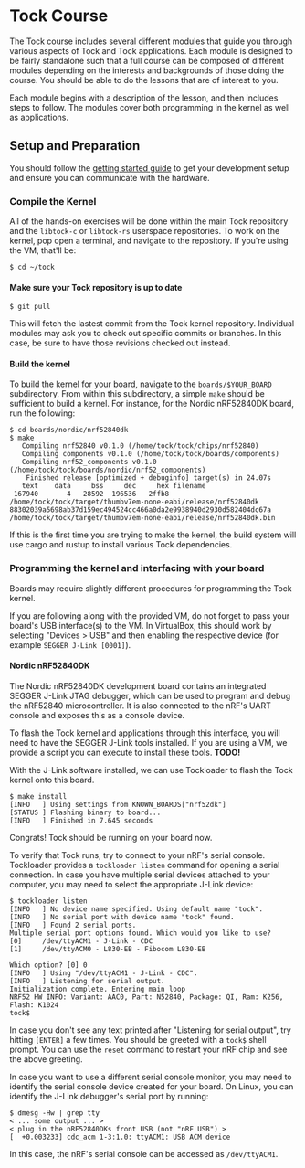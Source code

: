 # Tock Course

The Tock course includes several different modules that guide you through
various aspects of Tock and Tock applications. Each module is designed to be
fairly standalone such that a full course can be composed of different modules
depending on the interests and backgrounds of those doing the course. You should
be able to do the lessons that are of interest to you.

Each module begins with a description of the lesson, and then includes steps to
follow. The modules cover both programming in the kernel as well as
applications.

## Setup and Preparation

You should follow the [getting started guide](getting_started.html) to get your
development setup and ensure you can communicate with the hardware.

### Compile the Kernel

All of the hands-on exercises will be done within the main Tock repository and
the `libtock-c` or `libtock-rs` userspace repositories. To work on the kernel,
pop open a terminal, and navigate to the repository. If you're using the VM,
that'll be:

    $ cd ~/tock

#### Make sure your Tock repository is up to date

    $ git pull

This will fetch the lastest commit from the Tock kernel repository. Individual
modules may ask you to check out specific commits or branches. In this case, be
sure to have those revisions checked out instead.

#### Build the kernel

To build the kernel for your board, navigate to the `boards/$YOUR_BOARD`
subdirectory. From within this subdirectory, a simple `make` should be
sufficient to build a kernel. For instance, for the Nordic nRF52840DK board, run
the following:

    $ cd boards/nordic/nrf52840dk
    $ make
       Compiling nrf52840 v0.1.0 (/home/tock/tock/chips/nrf52840)
       Compiling components v0.1.0 (/home/tock/tock/boards/components)
       Compiling nrf52_components v0.1.0 (/home/tock/tock/boards/nordic/nrf52_components)
        Finished release [optimized + debuginfo] target(s) in 24.07s
       text    data     bss     dec     hex filename
     167940       4   28592  196536   2ffb8 /home/tock/tock/target/thumbv7em-none-eabi/release/nrf52840dk
    88302039a5698ab37d159ec494524cc466a0da2e9938940d2930d582404dc67a  /home/tock/tock/target/thumbv7em-none-eabi/release/nrf52840dk.bin

If this is the first time you are trying to make the kernel, the build system
will use cargo and rustup to install various Tock dependencies.

### Programming the kernel and interfacing with your board

Boards may require slightly different procedures for programming the Tock
kernel.

If you are following along with the provided VM, do not forget to pass your
board's USB interface(s) to the VM. In VirtualBox, this should work by selecting
"Devices > USB" and then enabling the respective device (for example
`SEGGER J-Link [0001]`).

#### Nordic nRF52840DK

The Nordic nRF52840DK development board contains an integrated SEGGER J-Link
JTAG debugger, which can be used to program and debug the nRF52840
microcontroller. It is also connected to the nRF's UART console and exposes this
as a console device.

To flash the Tock kernel and applications through this interface, you will need
to have the SEGGER J-Link tools installed. If you are using a VM, we provide a
script you can execute to install these tools. **TODO!**

With the J-Link software installed, we can use Tockloader to flash the Tock
kernel onto this board.

    $ make install
    [INFO   ] Using settings from KNOWN_BOARDS["nrf52dk"]
    [STATUS ] Flashing binary to board...
    [INFO   ] Finished in 7.645 seconds

Congrats! Tock should be running on your board now.

To verify that Tock runs, try to connect to your nRF's serial console.
Tockloader provides a `tockloader listen` command for opening a serial
connection. In case you have multiple serial devices attached to your computer,
you may need to select the appropriate J-Link device:

    $ tockloader listen
    [INFO   ] No device name specified. Using default name "tock".
    [INFO   ] No serial port with device name "tock" found.
    [INFO   ] Found 2 serial ports.
    Multiple serial port options found. Which would you like to use?
    [0]     /dev/ttyACM1 - J-Link - CDC
    [1]     /dev/ttyACM0 - L830-EB - Fibocom L830-EB

    Which option? [0] 0
    [INFO   ] Using "/dev/ttyACM1 - J-Link - CDC".
    [INFO   ] Listening for serial output.
    Initialization complete. Entering main loop
    NRF52 HW INFO: Variant: AAC0, Part: N52840, Package: QI, Ram: K256, Flash: K1024
    tock$

In case you don't see any text printed after "Listening for serial output", try
hitting `[ENTER]` a few times. You should be greeted with a `tock$` shell
prompt. You can use the `reset` command to restart your nRF chip and see the
above greeting.

In case you want to use a different serial console monitor, you may need to
identify the serial console device created for your board. On Linux, you can
identify the J-Link debugger's serial port by running:

    $ dmesg -Hw | grep tty
    < ... some output ... >
    < plug in the nRF52840DKs front USB (not "nRF USB") >
    [  +0.003233] cdc_acm 1-3:1.0: ttyACM1: USB ACM device

In this case, the nRF's serial console can be accessed as `/dev/ttyACM1`.

